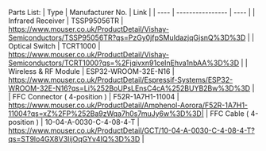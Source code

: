 Parts List:
| Type | Manufacturer No. | Link |
| ---- | ---------------- | ---- |
| Infrared Receiver | TSSP95056TR | https://www.mouser.co.uk/ProductDetail/Vishay-Semiconductors/TSSP95056TR?qs=PzGy0jfpSMuIdazjqGjsnQ%3D%3D |
| Optical Switch | TCRT1000 | https://www.mouser.co.uk/ProductDetail/Vishay-Semiconductors/TCRT1000?qs=%2Fjqivxn91ceInEhva1nbAA%3D%3D |
| Wireless & RF Module | ESP32-WROOM-32E-N16 | https://www.mouser.co.uk/ProductDetail/Espressif-Systems/ESP32-WROOM-32E-N16?qs=Li%252BoUPsLEnsC4cA%252BUYB2Bw%3D%3D |
| FFC Connector ( 4-position ) | F52R-1A7H1-11004 | https://www.mouser.co.uk/ProductDetail/Amphenol-Aorora/F52R-1A7H1-11004?qs=xZ%2FP%252Ba9zWqa7h0s7muJy6w%3D%3D|
| FFC Cable ( 4-position ) | 10-04-A-0030-C-4-08-4-T | https://www.mouser.co.uk/ProductDetail/GCT/10-04-A-0030-C-4-08-4-T?qs=ST9lo4GX8V3IijOqGYv4IQ%3D%3D |
